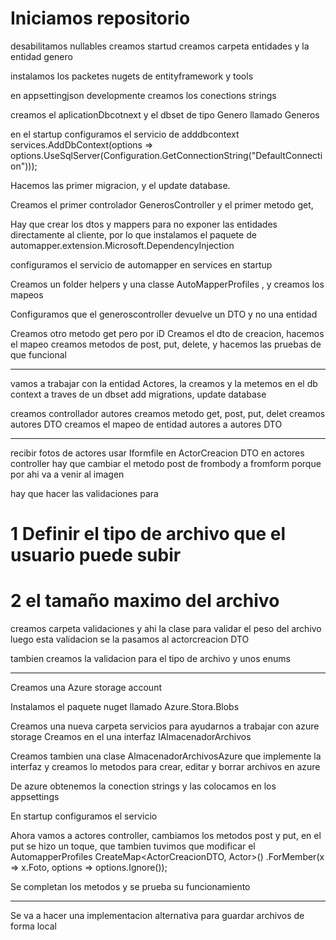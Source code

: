 ﻿# Iniciamos repositorio

desabilitamos nullables
creamos startud
creamos carpeta entidades y la entidad genero

instalamos los packetes nugets de entityframework y tools

en appsettingjson developmente creamos los conections strings

creamos el aplicationDbcotnext y el dbset de tipo Genero llamado Generos

en el startup configuramos el servicio de adddbcontext  
services.AddDbContext<ApplicationDbContext>(options =>
                options.UseSqlServer(Configuration.GetConnectionString("DefaultConnection")));

Hacemos las primer migracion, y el update database.

Creamos el primer controlador GenerosController y el primer metodo get,

Hay que crear los dtos y mappers para no exponer las entidades directamente al cliente, por lo que instalamos el paquete de automapper.extension.Microsoft.DependencyInjection

configuramos el servicio de automapper en services en startup

Creamos un folder helpers y una classe AutoMapperProfiles , y creamos los mapeos

Configuramos que el generoscontroller devuelve un DTO y no una entidad

<Commit>

Creamos otro metodo get pero por iD
Creamos el dto de creacion, 
hacemos el mapeo
creamos metodos de post, put, delete, y hacemos las pruebas de que funcional

------

vamos a trabajar con la entidad Actores, la creamos
y la metemos en el db context a traves de un dbset
add migrations, update database

creamos controllador autores
creamos metodo get, post, put, delet
creamos autores DTO
creamos el mapeo de entidad autores a autores DTO

------

recibir fotos de actores
usar Iformfile en ActorCreacion DTO
en actores controller hay que cambiar el metodo post de frombody a fromform porque por ahi va a venir al imagen

hay que hacer las validaciones para 
# 1 Definir el tipo de archivo que el usuario puede subir
# 2 el tamaño maximo del archivo

creamos carpeta validaciones y ahi la clase para validar el peso del archivo
luego esta validacion se la pasamos al actorcreacion DTO

tambien creamos la validacion para el tipo de archivo y unos enums 

--- 

Creamos una Azure storage account

Instalamos el paquete nuget llamado Azure.Stora.Blobs

Creamos una nueva carpeta servicios para ayudarnos a trabajar con azure storage
Creamos en el una interfaz IAlmacenadorArchivos

Creamos tambien una clase AlmacenadorArchivosAzure que implemente la interfaz y creamos lo metodos para crear, editar y borrar archivos en azure

De azure obtenemos la conection strings y las colocamos en los appsettings

En startup configuramos el servicio

Ahora vamos a actores controller, cambiamos los metodos post y put, 
en el put se hizo un toque, que tambien tuvimos que modificar el AutomapperProfiles
CreateMap<ActorCreacionDTO, Actor>()
                .ForMember(x => x.Foto, options => options.Ignore());

Se completan los metodos y se prueba su funcionamiento

----

Se va a hacer una implementacion alternativa para guardar archivos de forma local

